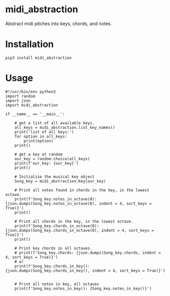 # midi_abstraction

Abstract midi pitches into keys, chords, and notes.


# Installation
```pip3 install midi_abstraction```

# Usage
```
#!/usr/bin/env python3
import random
import json
import midi_abstraction

if __name__ == '__main__':

	# get a list of all available keys.
	all_keys = midi_abstraction.list_key_names()
	print('list of all keys:')
	for option in all_keys:
		print(option)
	print()

	# get a key at random
	our_key = random.choice(all_keys)
	print(f'our_key: {our_key}')
	print()

	# Initialize the musical key object
	Song_key = midi_abstraction.Key(our_key)

	# Print all notes found in chords in the key, in the lowest octave.
	print(f'Song_key.notes_in_octave(0): {json.dumps(Song_key.notes_in_octave(0), indent = 4, sort_keys = True)}')
	print()

	# Print all chords in the key, in the lowest octave.
	print(f'Song_key.chords_in_octave(0): {json.dumps(Song_key.chords_in_octave(0), indent = 4, sort_keys = True)}')
	print()

	# Print key chords in all octaves.
	# print(f'Song_key.chords: {json.dumps(Song_key.chords, indent = 4, sort_keys = True)}')
	# or
	print(f'Song_key.chords_in_key(): {json.dumps(Song_key.chords_in_key(), indent = 4, sort_keys = True)}')


	# Print all notes in key, all octaves
	print(f'Song_key.notes_in_key(): {Song_key.notes_in_key()}')
```
